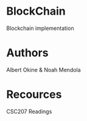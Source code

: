 # BlockChain
Blockchain implementation
# Authors
Albert Okine & Noah Mendola
# Recources
CSC207 Readings
